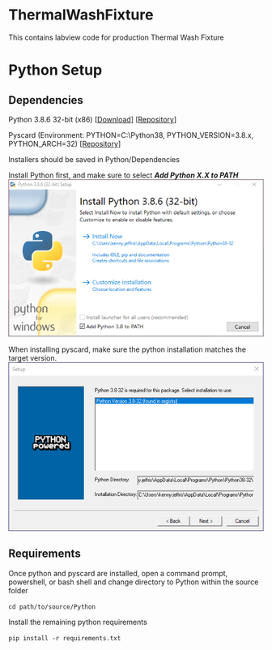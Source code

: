 # ThermalWashFixture
This contains labview code for production Thermal Wash Fixture

# Python Setup
## Dependencies
Python 3.8.6 32-bit (x86) [[Download](https://www.python.org/ftp/python/3.8.6/python-3.8.6.exe)] [[Repository](https://www.python.org/downloads/windows/)]

Pyscard (Environment: PYTHON=C:\Python38, PYTHON_VERSION=3.8.x, PYTHON_ARCH=32) [[Repository](https://ci.appveyor.com/project/LudovicRousseau/pyscard)]

Installers should be saved in Python/Dependencies

Install Python first, and make sure to select ***Add Python X.X to PATH***
![Python Installer](Data/README/install_python.png)

When installing pyscard, make sure the python installation matches the target version.
![Pyscard Installer](Data/README/install_pyscard.png)

## Requirements
Once python and pyscard are installed, open a command prompt, powershell, or bash shell and change directory to Python within the source folder 

`cd path/to/source/Python` 

Install the remaining python requirements 

`pip install -r requirements.txt`